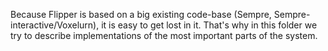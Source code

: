 Because Flipper is based on a big existing code-base (Sempre, Sempre-interactive/Voxelurn),  it is easy to get lost in it.
That's why in this folder we try to describe implementations of the most important parts of the system.  
